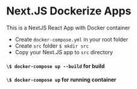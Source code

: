 # Next.JS Dockerize Apps

This is a NextJS React App with Docker container

- Create `docker-compose.yml` in your root folder
- Create `src` folder `$ mkdir src`
- Copy your Next.JS app to `src` directory

#### `\$ docker-compose up --build` for build

#### `\$ docker-compose up` for running container

